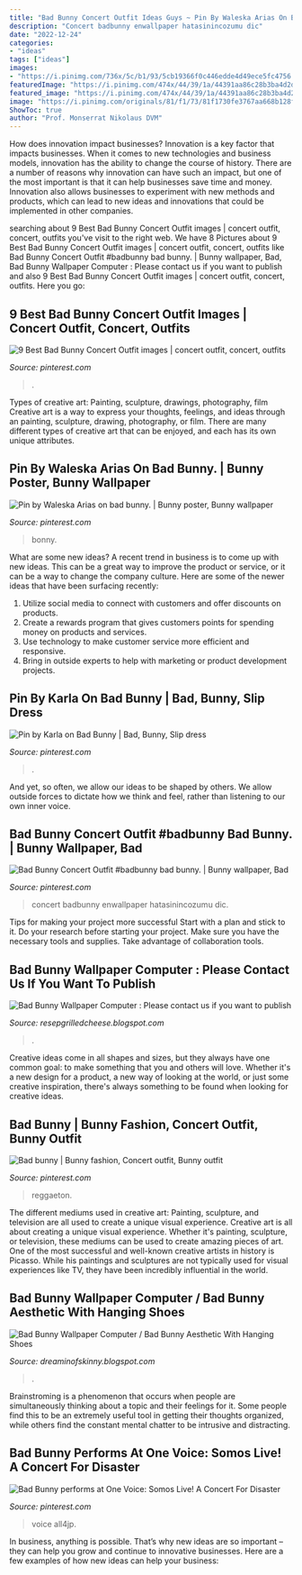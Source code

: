 ```yaml
---
title: "Bad Bunny Concert Outfit Ideas Guys ~ Pin By Waleska Arias On Bad Bunny."
description: "Concert badbunny enwallpaper hatasinincozumu dic"
date: "2022-12-24"
categories:
- "ideas"
tags: ["ideas"]
images:
- "https://i.pinimg.com/736x/5c/b1/93/5cb19366f0c446edde4d49ece5fc4756.jpg"
featuredImage: "https://i.pinimg.com/474x/44/39/1a/44391aa86c28b3ba4d2d00b60858ae66.jpg"
featured_image: "https://i.pinimg.com/474x/44/39/1a/44391aa86c28b3ba4d2d00b60858ae66.jpg"
image: "https://i.pinimg.com/originals/81/f1/73/81f1730fe3767aa668b128f303d66786.png"
ShowToc: true
author: "Prof. Monserrat Nikolaus DVM"
---
```



How does innovation impact businesses?
Innovation is a key factor that impacts businesses. When it comes to new technologies and business models, innovation has the ability to change the course of history. There are a number of reasons why innovation can have such an impact, but one of the most important is that it can help businesses save time and money. Innovation also allows businesses to experiment with new methods and products, which can lead to new ideas and innovations that could be implemented in other companies.

	

		
searching about 9 Best Bad Bunny Concert Outfit images | concert outfit, concert, outfits you've visit to the right web. We have 8 Pictures about 9 Best Bad Bunny Concert Outfit images | concert outfit, concert, outfits like Bad Bunny Concert Outfit #badbunny bad bunny. | Bunny wallpaper, Bad, Bad Bunny Wallpaper Computer : Please contact us if you want to publish and also 9 Best Bad Bunny Concert Outfit images | concert outfit, concert, outfits. Here you go:
		
    
## 9 Best Bad Bunny Concert Outfit Images | Concert Outfit, Concert, Outfits

<img loading=lazy src="https://i.pinimg.com/474x/44/39/1a/44391aa86c28b3ba4d2d00b60858ae66.jpg" onerror="this.onerror=null;this.src='https://tse1.mm.bing.net/th?id=OIP.SeKuWHBynmHQahCJYU6D8QAAAA&amp;pid=15.1';" alt="9 Best Bad Bunny Concert Outfit images | concert outfit, concert, outfits">

_Source: pinterest.com_

>. 

	

Types of creative art: Painting, sculpture, drawings, photography, film
Creative art is a way to express your thoughts, feelings, and ideas through an painting, sculpture, drawing, photography, or film. There are many different types of creative art that can be enjoyed, and each has its own unique attributes.

    
## Pin By Waleska Arias On Bad Bunny. | Bunny Poster, Bunny Wallpaper

<img loading=lazy src="https://i.pinimg.com/736x/5c/b1/93/5cb19366f0c446edde4d49ece5fc4756.jpg" onerror="this.onerror=null;this.src='https://tse1.mm.bing.net/th?id=OIP.dEiJRvGA4Uu8_HuXwHm76wHaNK&amp;pid=15.1';" alt="Pin by Waleska Arias on bad bunny. | Bunny poster, Bunny wallpaper">

_Source: pinterest.com_

>bonny. 

	

What are some new ideas?
A recent trend in business is to come up with new ideas. This can be a great way to improve the product or service, or it can be a way to change the company culture. Here are some of the newer ideas that have been surfacing recently: 
1. Utilize social media to connect with customers and offer discounts on products.
2. Create a rewards program that gives customers points for spending money on products and services. 
3. Use technology to make customer service more efficient and responsive. 
4. Bring in outside experts to help with marketing or product development projects.

    
## Pin By Karla On Bad Bunny | Bad, Bunny, Slip Dress

<img loading=lazy src="https://i.pinimg.com/736x/bf/f4/52/bff452c8864d248626d9824c9f1b70be.jpg" onerror="this.onerror=null;this.src='https://tse3.mm.bing.net/th?id=OIP.C1u-Fq5uyX8e2YzXwaC_bQHaNd&amp;pid=15.1';" alt="Pin by Karla on Bad Bunny | Bad, Bunny, Slip dress">

_Source: pinterest.com_

>. 

	

And yet, so often, we allow our ideas to be shaped by others. We allow outside forces to dictate how we think and feel, rather than listening to our own inner voice.

    
## Bad Bunny Concert Outfit #badbunny Bad Bunny. | Bunny Wallpaper, Bad

<img loading=lazy src="https://i.pinimg.com/originals/81/f1/73/81f1730fe3767aa668b128f303d66786.png" onerror="this.onerror=null;this.src='https://tse3.mm.bing.net/th?id=OIP.gfFzD-N2eqZosSjzA9ZnhgHaNJ&amp;pid=15.1';" alt="Bad Bunny Concert Outfit #badbunny bad bunny. | Bunny wallpaper, Bad">

_Source: pinterest.com_

>concert badbunny enwallpaper hatasinincozumu dic. 

	

Tips for making your project more successful
Start with a plan and stick to it.
Do your research before starting your project.
Make sure you have the necessary tools and supplies.
Take advantage of collaboration tools.

    
## Bad Bunny Wallpaper Computer : Please Contact Us If You Want To Publish

<img loading=lazy src="https://i.pinimg.com/originals/b2/39/d2/b239d211e1ef91a461cea08058d16d39.jpg" onerror="this.onerror=null;this.src='https://tse3.mm.bing.net/th?id=OIP.jiENYqhfyAcMtYzLyBGF6gHaNK&amp;pid=15.1';" alt="Bad Bunny Wallpaper Computer : Please contact us if you want to publish">

_Source: resepgrilledcheese.blogspot.com_

>. 

	

Creative ideas come in all shapes and sizes, but they always have one common goal: to make something that you and others will love. Whether it's a new design for a product, a new way of looking at the world, or just some creative inspiration, there's always something to be found when looking for creative ideas.

    
## Bad Bunny | Bunny Fashion, Concert Outfit, Bunny Outfit

<img loading=lazy src="https://i.pinimg.com/originals/e4/29/b5/e429b5a3cbea9241bddfb2fda4c56868.jpg" onerror="this.onerror=null;this.src='https://tse2.mm.bing.net/th?id=OIP.9YPJcQIqhnxBykEiJ3GB_AHaJK&amp;pid=15.1';" alt="Bad bunny | Bunny fashion, Concert outfit, Bunny outfit">

_Source: pinterest.com_

>reggaeton. 

	

The different mediums used in creative art: Painting, sculpture, and television are all used to create a unique visual experience.
Creative art is all about creating a unique visual experience. Whether it's painting, sculpture, or television, these mediums can be used to create amazing pieces of art. One of the most successful and well-known creative artists in history is Picasso. While his paintings and sculptures are not typically used for visual experiences like TV, they have been incredibly influential in the world.

    
## Bad Bunny Wallpaper Computer / Bad Bunny Aesthetic With Hanging Shoes

<img loading=lazy src="https://lh5.googleusercontent.com/proxy/IK9A-QiClzEiRYevocmaUmw9GxCLesFtTq0vrxdG5-PnjcjcJdu9zEVz4R2f1H75rsQQF23zh55cKjJcJ_c0A9YBoYv9mgmUMkdbLrttFA0QzIv9Hy3DtA_B_w=w1200-h630-p-k-no-nu" onerror="this.onerror=null;this.src='https://tse4.mm.bing.net/th?id=OIP.vOQDh0VnyVBPj803HPn0fwHaHS&amp;pid=15.1';" alt="Bad Bunny Wallpaper Computer / Bad Bunny Aesthetic With Hanging Shoes">

_Source: dreaminofskinny.blogspot.com_

>. 

	

Brainstroming is a phenomenon that occurs when people are simultaneously thinking about a topic and their feelings for it. Some people find this to be an extremely useful tool in getting their thoughts organized, while others find the constant mental chatter to be intrusive and distracting.

    
## Bad Bunny Performs At One Voice: Somos Live! A Concert For Disaster

<img loading=lazy src="https://i.pinimg.com/originals/53/d9/8d/53d98dd7b346f7f39050cf3d0b6ddfef.jpg" onerror="this.onerror=null;this.src='https://tse3.mm.bing.net/th?id=OIP.7FjMOAmzZRwEZFMybKcsrAHaLI&amp;pid=15.1';" alt="Bad Bunny performs at One Voice: Somos Live! A Concert For Disaster">

_Source: pinterest.com_

>voice all4jp. 

	

In business, anything is possible. That’s why new ideas are so important – they can help you grow and continue to innovative businesses. Here are a few examples of how new ideas can help your business: 

